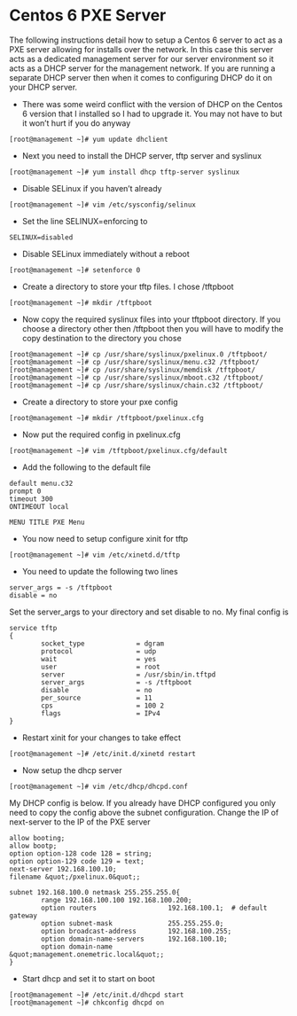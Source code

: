 # Centos 6 PXE Server

The following instructions detail how to setup a Centos 6 server to act as a PXE server allowing for installs over the network. In this case this server acts as a dedicated management server for our server environment so it acts as a DHCP server for the management network. If you are running a separate DHCP server then when it comes to configuring DHCP do it on your DHCP server.

- There was some weird conflict with the version of DHCP on the Centos 6 version that I installed so I had to upgrade it. You may not have to but it won’t hurt if you do anyway
```
[root@management ~]# yum update dhclient
```
- Next you need to install the DHCP server, tftp server and syslinux
```
[root@management ~]# yum install dhcp tftp-server syslinux
```
- Disable SELinux if you haven’t already
```
[root@management ~]# vim /etc/sysconfig/selinux
```
- Set the line SELINUX=enforcing to
```
SELINUX=disabled
```
- Disable SELinux immediately without a reboot
```
[root@management ~]# setenforce 0
```
- Create a directory to store your tftp files. I chose /tftpboot
```
[root@management ~]# mkdir /tftpboot
```
- Now copy the required syslinux files into your tftpboot directory. If you choose a directory other then /tftpboot then you will have to modify the copy destination to the directory you chose
```
[root@management ~]# cp /usr/share/syslinux/pxelinux.0 /tftpboot/
[root@management ~]# cp /usr/share/syslinux/menu.c32 /tftpboot/
[root@management ~]# cp /usr/share/syslinux/memdisk /tftpboot/
[root@management ~]# cp /usr/share/syslinux/mboot.c32 /tftpboot/
[root@management ~]# cp /usr/share/syslinux/chain.c32 /tftpboot/
```
- Create a directory to store your pxe config
```
[root@management ~]# mkdir /tftpboot/pxelinux.cfg
```
- Now put the required config in pxelinux.cfg
```
[root@management ~]# vim /tftpboot/pxelinux.cfg/default
```
- Add the following to the default file
```
default menu.c32
prompt 0
timeout 300
ONTIMEOUT local
 
MENU TITLE PXE Menu
```
- You now need to setup configure xinit for tftp
```
[root@management ~]# vim /etc/xinetd.d/tftp
```
- You need to update the following two lines
```
server_args = -s /tftpboot
disable = no
```
Set the server_args to your directory and set disable to no. My final config is
```
service tftp
{
        socket_type             = dgram
        protocol                = udp
        wait                    = yes
        user                    = root
        server                  = /usr/sbin/in.tftpd
        server_args             = -s /tftpboot
        disable                 = no
        per_source              = 11
        cps                     = 100 2
        flags                   = IPv4
}
```
- Restart xinit for your changes to take effect
```
[root@management ~]# /etc/init.d/xinetd restart
```
- Now setup the dhcp server
```
[root@management ~]# vim /etc/dhcp/dhcpd.conf
```
My DHCP config is below. If you already have DHCP configured you only need to copy the config above the subnet configuration. Change the IP of next-server to the IP of the PXE server
```
allow booting;
allow bootp;
option option-128 code 128 = string;
option option-129 code 129 = text;
next-server 192.168.100.10;
filename &quot;/pxelinux.0&quot;;
 
subnet 192.168.100.0 netmask 255.255.255.0{
        range 192.168.100.100 192.168.100.200;
        option routers                  192.168.100.1;  # default gateway
        option subnet-mask              255.255.255.0;
        option broadcast-address        192.168.100.255;
        option domain-name-servers      192.168.100.10;
        option domain-name              &quot;management.onemetric.local&quot;;
}
```
- Start dhcp and set it to start on boot
```
[root@management ~]# /etc/init.d/dhcpd start
[root@management ~]# chkconfig dhcpd on
```
